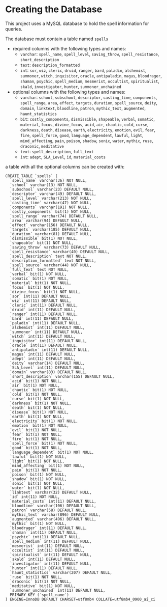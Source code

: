 # Creating the Database

This project uses a MySQL database to hold the spell information for queries.

The database must contain a table named `spells`
- required columns with the following types and names:
  - `varchar`: `spell_name`, `spell_level`, `saving_throw`, `spell_resistance`, `short_description`
  - `text`: `description_formatted`
  - `int`: `sor`, `wiz`, `cleric`, `druid`, `ranger`, `bard`, `paladin`, `alchemist`, `summoner`, `witch`, `inquisitor`, `oracle`, `antipaladin`, `magus`, `bloodrager`, `shaman`, `psychic`, `spell_medium`, `mesmerist`, `occultist`, `spiritualist`, `skald`, `investigator`, `hunter`, `summoner_unchained`
- optional columns with the following types and names:
  - `varchar`: `school`, `subschool`, `descriptor`, `casting_time`, `components`, `spell_range`, `area`, `effect`, `targets`, `duration`, `spell_source`, `deity`, `domain`, `linktext`, `bloodline`, `patron`, `mythic_text`, `augmented`, `haunt_statistics`
  - `bit`: `costly_components`, `dismissible`, `shapeable`, `verbal`, `somatic`, `material`, `focus`, `divine_focus`, `acid`, `air`, `chaotic`, `cold`, `curse`, `darkness`, `death`, `disease`, `earth`, `electricity`, `emotion`, `evil`, `fear`, `fire`, `spell_force`, `good`, `language_dependent`, `lawful`, `light`, `mind_affecting`, `pain`, `poison`, `shadow`, `sonic`, `water`, `mythic`, `ruse`, `draconic`, `meditative`
  - `text`: `spell_description`, `full_text`
  - `int`: `adept`, `SLA_Level`, `id`, `material_costs`

a table with all the optional columns can be created with:
```
CREATE TABLE `spells` (
  `spell_name` varchar(36) NOT NULL,
  `school` varchar(13) NOT NULL,
  `subschool` varchar(23) DEFAULT NULL,
  `descriptor` varchar(49) DEFAULT NULL,
  `spell_level` varchar(213) NOT NULL,
  `casting_time` varchar(47) NOT NULL,
  `components` varchar(191) NOT NULL,
  `costly_components` bit(1) NOT NULL,
  `spell_range` varchar(74) DEFAULT NULL,
  `area` varchar(94) DEFAULT NULL,
  `effect` varchar(156) DEFAULT NULL,
  `targets` varchar(185) DEFAULT NULL,
  `duration` varchar(81) DEFAULT NULL,
  `dismissible` bit(1) NOT NULL,
  `shapeable` bit(1) NOT NULL,
  `saving_throw` varchar(73) DEFAULT NULL,
  `spell_resistance` varchar(40) DEFAULT NULL,
  `spell_description` text NOT NULL,
  `description_formatted` text NOT NULL,
  `spell_source` varchar(44) NOT NULL,
  `full_text` text NOT NULL,
  `verbal` bit(1) NOT NULL,
  `somatic` bit(1) NOT NULL,
  `material` bit(1) NOT NULL,
  `focus` bit(1) NOT NULL,
  `divine_focus` bit(1) NOT NULL,
  `sor` int(11) DEFAULT NULL,
  `wiz` int(11) DEFAULT NULL,
  `cleric` int(11) DEFAULT NULL,
  `druid` int(11) DEFAULT NULL,
  `ranger` int(11) DEFAULT NULL,
  `bard` int(11) DEFAULT NULL,
  `paladin` int(11) DEFAULT NULL,
  `alchemist` int(11) DEFAULT NULL,
  `summoner` int(11) DEFAULT NULL,
  `witch` int(11) DEFAULT NULL,
  `inquisitor` int(11) DEFAULT NULL,
  `oracle` int(11) DEFAULT NULL,
  `antipaladin` int(11) DEFAULT NULL,
  `magus` int(11) DEFAULT NULL,
  `adept` int(11) DEFAULT NULL,
  `deity` varchar(14) DEFAULT NULL,
  `SLA_Level` int(11) DEFAULT NULL,
  `domain` varchar(83) DEFAULT NULL,
  `short_description` varchar(155) DEFAULT NULL,
  `acid` bit(1) NOT NULL,
  `air` bit(1) NOT NULL,
  `chaotic` bit(1) NOT NULL,
  `cold` bit(1) NOT NULL,
  `curse` bit(1) NOT NULL,
  `darkness` bit(1) NOT NULL,
  `death` bit(1) NOT NULL,
  `disease` bit(1) NOT NULL,
  `earth` bit(1) NOT NULL,
  `electricity` bit(1) NOT NULL,
  `emotion` bit(1) NOT NULL,
  `evil` bit(1) NOT NULL,
  `fear` bit(1) NOT NULL,
  `fire` bit(1) NOT NULL,
  `spell_force` bit(1) NOT NULL,
  `good` bit(1) NOT NULL,
  `language_dependent` bit(1) NOT NULL,
  `lawful` bit(1) NOT NULL,
  `light` bit(1) NOT NULL,
  `mind_affecting` bit(1) NOT NULL,
  `pain` bit(1) NOT NULL,
  `poison` bit(1) NOT NULL,
  `shadow` bit(1) NOT NULL,
  `sonic` bit(1) NOT NULL,
  `water` bit(1) NOT NULL,
  `linktext` varchar(32) DEFAULT NULL,
  `id` int(11) NOT NULL,
  `material_costs` int(11) DEFAULT NULL,
  `bloodline` varchar(106) DEFAULT NULL,
  `patron` varchar(58) DEFAULT NULL,
  `mythic_text` varchar(896) DEFAULT NULL,
  `augmented` varchar(496) DEFAULT NULL,
  `mythic` bit(1) NOT NULL,
  `bloodrager` int(11) DEFAULT NULL,
  `shaman` int(11) DEFAULT NULL,
  `psychic` int(11) DEFAULT NULL,
  `spell_medium` int(11) DEFAULT NULL,
  `mesmerist` int(11) DEFAULT NULL,
  `occultist` int(11) DEFAULT NULL,
  `spiritualist` int(11) DEFAULT NULL,
  `skald` int(11) DEFAULT NULL,
  `investigator` int(11) DEFAULT NULL,
  `hunter` int(11) DEFAULT NULL,
  `haunt_statistics` varchar(207) DEFAULT NULL,
  `ruse` bit(1) NOT NULL,
  `draconic` bit(1) NOT NULL,
  `meditative` bit(1) NOT NULL,
  `summoner_unchained` int(11) DEFAULT NULL,
  PRIMARY KEY (`spell_name`)
) ENGINE=InnoDB DEFAULT CHARSET=utf8mb4 COLLATE=utf8mb4_0900_ai_ci
```